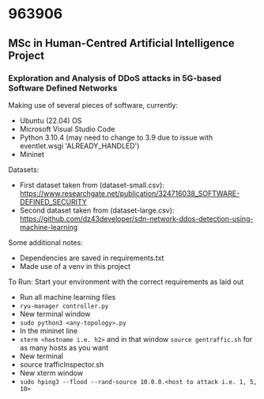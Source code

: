 # 963906 
## MSc in Human-Centred Artificial Intelligence Project
### Exploration and Analysis of DDoS attacks in 5G-based Software Defined Networks

Making use of several pieces of software, currently:
- Ubuntu (22.04) OS
- Microsoft Visual Studio Code
- Python 3.10.4 (may need to change to 3.9 due to issue with eventlet.wsgi 'ALREADY_HANDLED')
- Mininet

Datasets:
- First dataset taken from (dataset-small.csv): https://www.researchgate.net/publication/324716038_SOFTWARE-DEFINED_SECURITY 
- Second dataset taken from (dataset-large.csv): https://github.com/dz43developer/sdn-network-ddos-detection-using-machine-learning 


Some additional notes:
- Dependencies are saved in requirements.txt
- Made use of a venv in this project 

To Run:
Start your environment with the correct requirements as laid out
- Run all machine learning files
- `ryu-manager controller.py`
- New terminal window
- `sudo python3 <any-topology>.py`
- In the mininet line
- `xterm <hostname i.e. h2>` and in that window `source gentraffic.sh` for as many hosts as you want
- New terminal
- source trafficInspector.sh
- New xterm window
- `sudo hping3 --flood --rand-source 10.0.0.<host to attack i.e. 1, 5, 10>`
